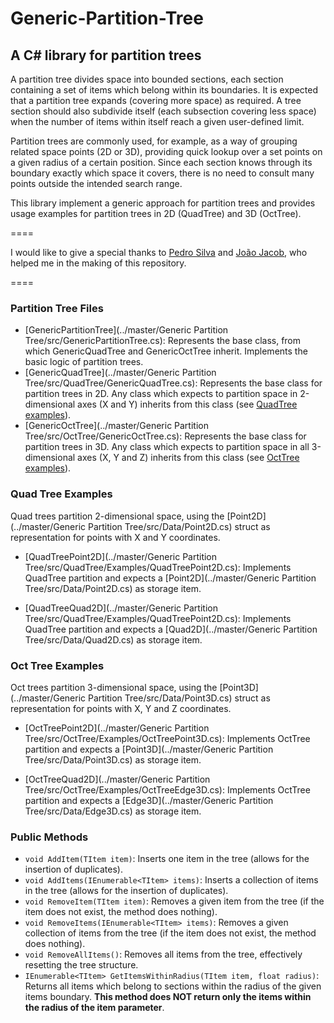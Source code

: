 

# Generic-Partition-Tree

## A C# library for partition trees

A partition tree divides space into bounded sections, each section containing a set of items which belong within its boundaries.
It is expected that a partition tree expands (covering more space) as required. A tree section should also subdivide itself (each subsection covering less space) when the number of items within itself reach a given user-defined limit.

Partition trees are commonly used, for example, as a way of grouping related space points (2D or 3D), providing quick lookup over a set points on a given radius of a certain position. Since each section knows through its boundary exactly which space it covers, there is no need to consult many points outside the intended search range.

This library implement a generic approach for partition trees and provides usage examples for partition trees in 2D (QuadTree) and 3D (OctTree).

====

I would like to give a special thanks to [Pedro Silva](https://github.com/DeadalusVIII) and [João Jacob](https://github.com/kubinha), who helped me in the making of this repository.

====

### Partition Tree Files

* [GenericPartitionTree](../master/Generic Partition Tree/src/GenericPartitionTree.cs): Represents the base class, from which GenericQuadTree and GenericOctTree inherit. Implements the basic logic of partition trees.
* [GenericQuadTree](../master/Generic Partition Tree/src/QuadTree/GenericQuadTree.cs): Represents the base class for partition trees in 2D. Any class which expects to partition space in 2-dimensional axes (X and Y) inherits from this class (see [QuadTree examples](#Quad-Tree-Examples)).
* [GenericOctTree](../master/Generic Partition Tree/src/OctTree/GenericOctTree.cs): Represents the base class for partition trees in 3D. Any class which expects to partition space in all 3-dimensional axes (X, Y and Z) inherits from this class (see [OctTree examples](#Oct-Tree-Examples)).

### Quad Tree Examples

Quad trees partition 2-dimensional space, using the [Point2D](../master/Generic Partition Tree/src/Data/Point2D.cs) struct as representation for points with X and Y coordinates.

* [QuadTreePoint2D](../master/Generic Partition Tree/src/QuadTree/Examples/QuadTreePoint2D.cs): Implements QuadTree partition and expects a [Point2D](../master/Generic Partition Tree/src/Data/Point2D.cs) as storage item.

* [QuadTreeQuad2D](../master/Generic Partition Tree/src/QuadTree/Examples/QuadTreePoint2D.cs): Implements QuadTree partition and expects a [Quad2D](../master/Generic Partition Tree/src/Data/Quad2D.cs) as storage item.

### Oct Tree Examples

Oct trees partition 3-dimensional space, using the [Point3D](../master/Generic Partition Tree/src/Data/Point3D.cs) struct as representation for points with X, Y and Z coordinates.

* [OctTreePoint2D](../master/Generic Partition Tree/src/OctTree/Examples/OctTreePoint3D.cs): Implements OctTree partition and expects a [Point3D](../master/Generic Partition Tree/src/Data/Point3D.cs) as storage item.

* [OctTreeQuad2D](../master/Generic Partition Tree/src/OctTree/Examples/OctTreeEdge3D.cs): Implements OctTree partition and expects a [Edge3D](../master/Generic Partition Tree/src/Data/Edge3D.cs) as storage item.

### Public Methods

* `void AddItem(TItem item)`: Inserts one item in the tree (allows for the insertion of duplicates).
* `void AddItems(IEnumerable<TItem> items)`: Inserts a collection of items in the tree (allows for the insertion of duplicates).
* `void RemoveItem(TItem item)`: Removes a given item from the tree (if the item does not exist, the method does nothing).
* `void RemoveItems(IEnumerable<TItem> items)`: Removes a given collection of items from the tree (if the item does not exist, the method does nothing).
* `void RemoveAllItems()`: Removes all items from the tree, effectively resetting the tree structure.
* `IEnumerable<TItem> GetItemsWithinRadius(TItem item, float radius)`: Returns all items which belong to sections within the radius of the given items boundary. **This method does NOT return only the items within the radius of the item parameter**.
